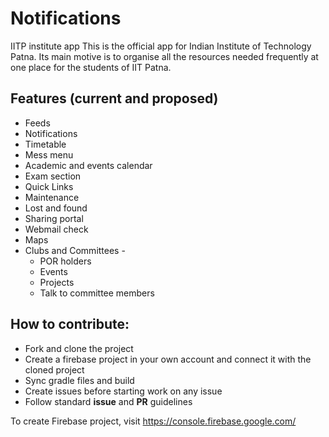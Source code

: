 # Notifications
IITP institute app
This is the official app for Indian Institute of Technology Patna.
Its main motive is to organise all the resources needed frequently at one place for the students of IIT Patna.

## Features (current and proposed)
* Feeds
* Notifications
* Timetable
* Mess menu
* Academic and events calendar
* Exam section
* Quick Links
* Maintenance
* Lost and found
* Sharing portal
* Webmail check
* Maps
* Clubs and Committees - 
  * POR holders
  * Events
  * Projects
  * Talk to committee members
  

## How to contribute:
* Fork and clone the project
* Create a firebase project in your own account and connect it with the cloned project
* Sync gradle files and build
* Create issues before starting work on any issue
* Follow standard **issue** and **PR** guidelines

To create Firebase project, visit https://console.firebase.google.com/
